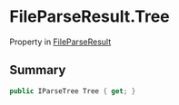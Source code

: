 # FileParseResult.Tree

Property in [FileParseResult](/api/csharp/yarn.compiler.fileparseresult.md)

## Summary



```csharp
public IParseTree Tree { get; }
```


